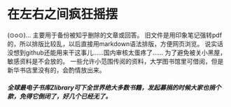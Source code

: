 # 在左右之间疯狂摇摆
(⊙o⊙)…
主要用于备份被知乎删除的文章或回答。
旧文件是用印象笔记强转pdf的，所以排版比较乱，以后直接用markdown语法排版，方便网页浏览。
说实话没想到github还能用来干这事儿……国内审核太蛋疼了……
为了避免被关小黑屋，敏感资料是不会放的。
一些允许小范围传阅的资料，大学图书馆里可借阅，但是新华书店里没有的，会酌情放出来。



##### 全球最电子书库Zlibrary可下全世界绝大多数书籍，发起募捐的时候大家也捐个款，免得它倒闭了，好几个已经无了。
